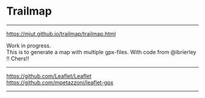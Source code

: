 # Trailmap

---

https://mjut.github.io/trailmap/trailmap.html

Work in progress.  
This is to generate a map with multiple gpx-files. With code from @ibrierley !! Chers!!

---

https://github.com/Leaflet/Leaflet   
https://github.com/mpetazzoni/leaflet-gpx

---


